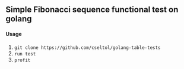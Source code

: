 ## Simple Fibonacci sequence functional test on golang


#### Usage
1. ` git clone https://github.com/cseltol/golang-table-tests `
2. ` run test `
3. ` profit `

